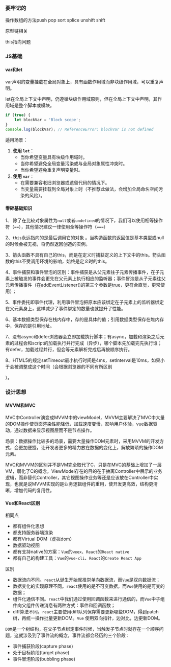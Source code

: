 ### 要牢记的

操作数组的方法push pop sort splice unshift shift

原型链相关

this指向问题



### JS基础

#### var和let

var声明的变量挂载在全局对象上，具有函数作用域而非块级作用域，可以重复声明。

let在全局上下文中声明，仍遵循块级作用域原则，但在全局上下文中声明，其作用域是整个脚本或模块。

```javascript
if (true) {
    let blockVar = 'Block scope';
}
console.log(blockVar); // ReferenceError: blockVar is not defined

```

适用场景：

1. **使用 `let`**：
   - 当你希望变量具有块级作用域时。
   - 当你希望避免全局变量污染或与全局对象属性冲突时。
   - 当你希望避免重复声明变量时。
2. **使用 `var`**：
   - 在需要兼容老旧浏览器或遗留代码的情况下。
   - 当变量需要挂载到全局对象上时（不推荐此做法，会增加全局命名空间污染的风险）。



#### 零碎基础知识

1、 除了在比较对象属性为`null`或者`undefined`的情况下，我们可以使用相等操作符（`==`），其他情况建议一律使用全等操作符（`===`） 

2、`this`永远指向的是最后调用它的对象 。当构造函数的返回值是基本类型或null的时候会被无视，将仍然返回创造的实例。

3、箭头函数不具有自己的this，而是在定义时捕获定义的上下文中的this。箭头函数的this不受调用环境的影响，始终是定义时的this。

4、事件捕获和事件冒泡的区别：事件捕获是从父元素往子元素传播事件，在子元素上被触发的事件会更先在父元素上执行相应的监听器；事件冒泡是从子元素往父元素传播事件（在addEventListener()的第三个参数是true，更符合直觉，更常使用）；

5、事件委托即事件代理，利用事件冒泡把原本应该绑定在子元素上的监听器绑定在父元素身上，这样减少了事件绑定的数量也就提升了性能。

6、基本数据类型保存在栈内存中，存的是具体的值；引用数据类型保存在堆内存中，保存的是引用地址。

7、没有async和defer浏览器会立即加载执行脚本；有async，加载和渲染之后元素的过程会和script的加载执行并行完成（异步），哪个脚本先加载完先执行谁；有defer，加载过程并行，但会等元素解析完成后再按顺序执行。

8、HTML5的规定setTimeout最小执行时间是4ms，setInterval是10ms，如果小于会被调整成这个时间（会根据浏览器的不同有所区别

）。



### 设计思想

#### MVVM和MVC

MVC中Controller演变成MVVM中的viewModel，MVVM主要解决了MVC中大量的DOM操作使页面渲染性能降低，加载速度变慢，影响用户体验，vue数据驱动，通过数据来显示视图层而不是节点操作。

场景：数据操作比较多的场景，需要大量操作DOM元素时，采用MVVM的开发方式，会更加便捷，让开发者更多的精力放在数据的变化上，解放繁琐的操作DOM元素。

 MVC和MVVM的区别并不是VM完全取代了C，只是在MVC的基础上增加了一层VM，弱化了C的概念。ViewModel存在的目的在于抽离Controller中展示的业务逻辑，而非替代Controller，其它视图操作业务等还是应该放在Controller中实现，也就是说MVVM实现的是业务逻辑组件的重用，使开发更高效，结构更清晰，增加代码的复用性。 



#### Vue和React区别

相同点

- 都有组件化思想
- 都支持服务器端渲染
- 都有Virtual DOM（虚拟dom）
- 数据驱动视图
- 都有支持native的方案：`Vue`的`weex`、`React`的`React native`
- 都有自己的构建工具：`Vue`的`vue-cli`、`React`的`Create React App`

区别

- 数据流向不同。`react`从诞生开始就推崇单向数据流，而`Vue`是双向数据流；
- 数据变化的实现原理不同。`react`使用的是不可变数据，而`Vue`使用的是可变的数据；
- 组件化通信不同。`react`中我们通过使用回调函数来进行通信的，而`Vue`中子组件向父组件传递消息有两种方式：事件和回调函数；
- diff算法不同。`react`主要使用diff队列保存需要更新哪些DOM，得到patch树，再统一操作批量更新DOM。`Vue` 使用双向指针，边对比，边更新DOM。



`DOM`是一个树结构，在父子节点绑定事件时候，当触发子节点时就存在一个顺序问题，这就涉及到了事件流的概念，事件流都会经历的三个阶段：

- 事件捕获阶段(capture phase)
- 处于目标阶段(target phase)
- 事件冒泡阶段(bubbling phase)
